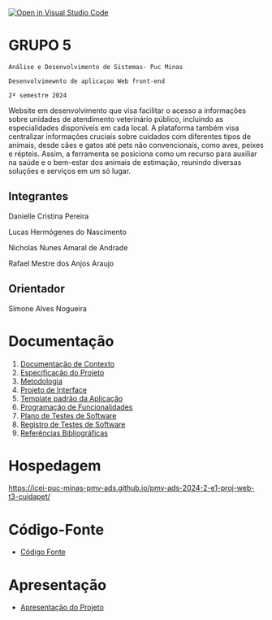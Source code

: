 [![Open in Visual Studio Code](https://classroom.github.com/assets/open-in-vscode-2e0aaae1b6195c2367325f4f02e2d04e9abb55f0b24a779b69b11b9e10269abc.svg)](https://classroom.github.com/online_ide?assignment_repo_id=15755991&assignment_repo_type=AssignmentRepo)
# GRUPO 5

`Análise e Desenvolvimento de Sistemas- Puc Minas`

`Desenvolvimewnto de aplicaçao Web front-end`

`2º semestre 2024`

Website em desenvolvimento que visa facilitar o acesso a informações sobre unidades de atendimento veterinário público, incluindo as especialidades disponíveis em cada local. A plataforma também visa centralizar informações cruciais sobre cuidados com diferentes tipos de animais, desde cães e gatos até pets não convencionais, como aves, peixes e répteis. Assim, a ferramenta se posiciona como um recurso para auxiliar na saúde e o bem-estar dos animais de estimação, reunindo diversas soluções e serviços em um só lugar.

## Integrantes

Danielle Cristina Pereira 

Lucas Hermógenes do Nascimento 

Nicholas Nunes Amaral de Andrade 

Rafael Mestre dos Anjos Araujo 

## Orientador

Simone Alves Nogueira 

# Documentação

<ol>
<li><a href="documentos/01-Documentação de Contexto.md"> Documentação de Contexto</a></li>
<li><a href="documentos/02-Especificação do Projeto.md"> Especificação do Projeto</a></li>
<li><a href="documentos/03-Metodologia.md"> Metodologia</a></li>
<li><a href="documentos/04-Projeto de Interface.md"> Projeto de Interface</a></li>
<li><a href="documentos/05-Template padrão da Aplicação.md"> Template padrão da Aplicação</a></li>
<li><a href="documentos/06-Programação de Funcionalidades.md"> Programação de Funcionalidades</a></li>
<li><a href="documentos/07-Plano de Testes de Software.md"> Plano de Testes de Software</a></li>
<li><a href="documentos/08-Registro de Testes de Software.md"> Registro de Testes de Software</a></li>
<li><a href="documentos/09-Referências.md"> Referências Bibliográficas</a></li>
</ol>

# Hospedagem

https://icei-puc-minas-pmv-ads.github.io/pmv-ads-2024-2-e1-proj-web-t3-cuidapet/

# Código-Fonte

* <a href="https://pmv-ads-2024-2-e1-proj-web-t3-cuidapet.vercel.app/">Código Fonte</a>

# Apresentação

* <a href="apresentacao/README.md">Apresentação do Projeto</a>
